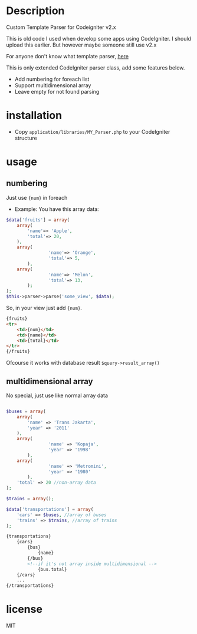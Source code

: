 # Description
Custom Template Parser for Codeigniter v2.x

This is old code I used when develop some apps using CodeIgniter.
I should upload this earlier. But however maybe someone still use v2.x

For anyone don't know what template parser, [here](https://codeigniter.com/userguide2/libraries/parser.html)

This is only extended CodeIgniter parser class, add some features below.
- Add numbering for foreach list
- Support multidimensional array
- Leave empty for not found parsing

# installation
- Copy `application/libraries/MY_Parser.php` to your CodeIgniter structure

# usage
## numbering
Just use `{num}` in foreach
- Example:
You have this array data:
```php
$data['fruits'] = array(
	array(
		'name'=> 'Apple',
		'total'=> 20,
	),
	array(
                'name'=> 'Orange',
                'total'=> 5,
        ),
	array(
                'name'=> 'Melon',
                'total'=> 13,
        );
);
$this->parser->parse('some_view', $data);
```

So, in your view just add `{num}`.
```html
{fruits}
<tr>
	<td>{num}</td>
	<td>{name}</td>
	<td>{total}</td>
</tr>
{/fruits}
```
Ofcourse it works with database result `$query->result_array()`

## multidimensional array
No special, just use like normal array data

```php

$buses = array(
	array(
		'name' => 'Trans Jakarta',
		'year' => '2011'
	),
	array(
                'name' => 'Kopaja',
                'year' => '1998'
        ),
	array(
                'name' => 'Metromini',
                'year' => '1980'
        ),
	'total' => 20 //non-array data
);

$trains = array();

$data['transportations'] = array(
	'cars' => $buses, //array of buses
	'trains' => $trains, //array of trains
);
```


```html
{transportations}
	{cars}
		{bus}
			{name}
		{/bus}
		<!--if it's not array inside multidimensional -->
        	{bus.total}
	{/cars}
	...	
{/transportations}
```


# license
MIT
